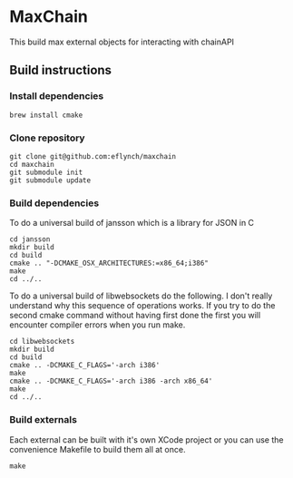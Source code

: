 # MaxChain #
This build max external objects for interacting with chainAPI

## Build instructions ##

### Install dependencies ###
```
brew install cmake
```

### Clone repository ###
```
git clone git@github.com:eflynch/maxchain
cd maxchain
git submodule init
git submodule update
```

### Build dependencies ###
To do a universal build of jansson which is a library for JSON in C
```
cd jansson
mkdir build
cd build
cmake .. "-DCMAKE_OSX_ARCHITECTURES:=x86_64;i386"
make
cd ../..
```

To do a universal build of libwebsockets do the following. I don't really understand why this sequence of operations works. If you try to do the second cmake command without having first done the first you will encounter compiler errors when you run make.
```
cd libwebsockets
mkdir build
cd build
cmake .. -DCMAKE_C_FLAGS='-arch i386'
make
cmake .. -DCMAKE_C_FLAGS='-arch i386 -arch x86_64'
make
cd ../..
```

### Build externals ###
Each external can be built with it's own XCode project or you can use the convenience Makefile to build them all at once.
```
make
```